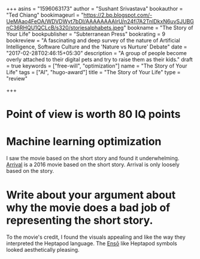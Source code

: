 +++
asins = "1596063173"
author = "Sushant Srivastava"
bookauthor = "Ted Chiang"
bookimageurl = "https://2.bp.blogspot.com/-UeMAao4FeOA/WDVDWyt7bDI/AAAAAAAAIrU/n24fi7A2TnIDkxN6uvSJUBGnC36RHQU1QCLcB/s320/storiesalphabets.jpeg"
bookname = "The Story of Your Life"
bookpublisher = "Subterranean Press"
bookrating = 9
bookreview = "A fascinating and deep survey of the nature of Artificial Intelligence, Software Culture and the 'Nature vs Nurture' Debate"
date = "2017-02-28T02:46:15+05:30"
description = "A group of people become overly attached to their digital pets and try to raise them as their kids."
draft = true
keywords = ["free-will", "optimization"]
name = "The Story of Your Life"
tags = ["AI", "hugo-award"]
title = "The Story of Your Life"
type = "review"

+++
# Point of view is worth 80 IQ points

# Machine learning optimization


I saw the movie based on the short story and found it underwhelming. [Arrival](http://www.imdb.com/title/tt2543164) is a 2016 movie based
on the short story. Arrival is only loosely based on the story.
# Write about your argument about why the movie does a bad job of representing the short story.
To the movie's credit, I found the visuals appealing and like the way they interpreted the Heptapod language.
The [Ensō](https://en.wikipedia.org/wiki/Ens%C5%8D) like  Heptapod symbols looked aesthetically pleasing.
